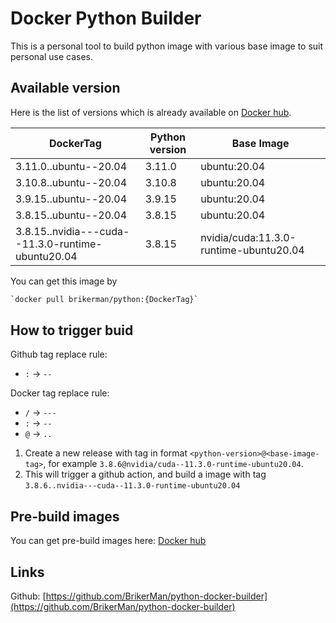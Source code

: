 # Docker Python Builder

This is a personal tool to build python image with various base image to suit personal use cases.

## Available version

Here is the list of versions which is already available on [Docker hub](https://hub.docker.com/repository/docker/brikerman/python).

| DockerTag                                         | Python version | Base Image                             |
| ------------------------------------------------- | -------------- | -------------------------------------- |
| 3.11.0..ubuntu--20.04                             | 3.11.0         | ubuntu:20.04                           |
| 3.10.8..ubuntu--20.04                             | 3.10.8         | ubuntu:20.04                           |
| 3.9.15..ubuntu--20.04                             | 3.9.15         | ubuntu:20.04                           |
| 3.8.15..ubuntu--20.04                             | 3.8.15         | ubuntu:20.04                           |
| 3.8.15..nvidia---cuda--11.3.0-runtime-ubuntu20.04 | 3.8.15         | nvidia/cuda:11.3.0-runtime-ubuntu20.04 |

You can get this image by

```bash
`docker pull brikerman/python:{DockerTag}`
```

## How to trigger buid

Github tag replace rule:

- `:` -> `--`

Docker tag replace rule:

- `/` -> `---`
- `:` -> `--`
- `@` -> `..`

1. Create a new release with tag in format `<python-version>@<base-image-tag>`, for example `3.8.6@nvidia/cuda--11.3.0-runtime-ubuntu20.04`.
2. This will trigger a github action, and build a image with tag `3.8.6..nvidia---cuda--11.3.0-runtime-ubuntu20.04`

## Pre-build images

You can get pre-build images here: [Docker hub](https://hub.docker.com/repository/docker/brikerman/python)

## Links

Github: [https://github.com/BrikerMan/python-docker-builder](https://github.com/BrikerMan/python-docker-builder)
